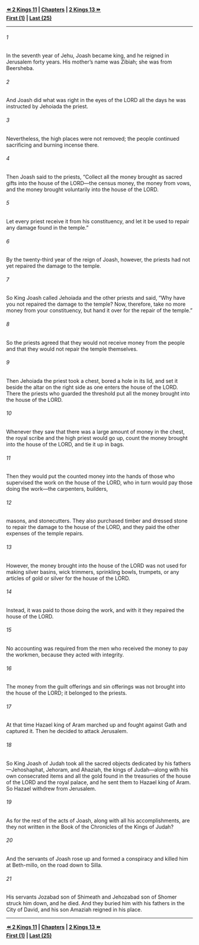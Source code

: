   
**[⏪ 2 Kings 11](./2%20Kings%2011.md) | [Chapters](./_index.md) | [2 Kings 13 ⏩](./2%20Kings%2013.md)**  
**[First (1)](./2%20Kings%201.md) | [Last (25)](./2%20Kings%2025.md)**  
  
---  
  
###### 1  
In the seventh year of Jehu, Joash became king, and he reigned in Jerusalem forty years. His mother’s name was Zibiah; she was from Beersheba.  
  
###### 2  
And Joash did what was right in the eyes of the LORD all the days he was instructed by Jehoiada the priest.  
  
###### 3  
Nevertheless, the high places were not removed; the people continued sacrificing and burning incense there.  
  
###### 4  
Then Joash said to the priests, “Collect all the money brought as sacred gifts into the house of the LORD—the census money, the money from vows, and the money brought voluntarily into the house of the LORD.  
  
###### 5  
Let every priest receive it from his constituency, and let it be used to repair any damage found in the temple.”  
  
###### 6  
By the twenty-third year of the reign of Joash, however, the priests had not yet repaired the damage to the temple.  
  
###### 7  
So King Joash called Jehoiada and the other priests and said, “Why have you not repaired the damage to the temple? Now, therefore, take no more money from your constituency, but hand it over for the repair of the temple.”  
  
###### 8  
So the priests agreed that they would not receive money from the people and that they would not repair the temple themselves.  
  
###### 9  
Then Jehoiada the priest took a chest, bored a hole in its lid, and set it beside the altar on the right side as one enters the house of the LORD. There the priests who guarded the threshold put all the money brought into the house of the LORD.  
  
###### 10  
Whenever they saw that there was a large amount of money in the chest, the royal scribe and the high priest would go up, count the money brought into the house of the LORD, and tie it up in bags.  
  
###### 11  
Then they would put the counted money into the hands of those who supervised the work on the house of the LORD, who in turn would pay those doing the work—the carpenters, builders,  
  
###### 12  
masons, and stonecutters. They also purchased timber and dressed stone to repair the damage to the house of the LORD, and they paid the other expenses of the temple repairs.  
  
###### 13  
However, the money brought into the house of the LORD was not used for making silver basins, wick trimmers, sprinkling bowls, trumpets, or any articles of gold or silver for the house of the LORD.  
  
###### 14  
Instead, it was paid to those doing the work, and with it they repaired the house of the LORD.  
  
###### 15  
No accounting was required from the men who received the money to pay the workmen, because they acted with integrity.  
  
###### 16  
The money from the guilt offerings and sin offerings was not brought into the house of the LORD; it belonged to the priests.  
  
###### 17  
At that time Hazael king of Aram marched up and fought against Gath and captured it. Then he decided to attack Jerusalem.  
  
###### 18  
So King Joash of Judah took all the sacred objects dedicated by his fathers—Jehoshaphat, Jehoram, and Ahaziah, the kings of Judah—along with his own consecrated items and all the gold found in the treasuries of the house of the LORD and the royal palace, and he sent them to Hazael king of Aram. So Hazael withdrew from Jerusalem.  
  
###### 19  
As for the rest of the acts of Joash, along with all his accomplishments, are they not written in the Book of the Chronicles of the Kings of Judah?  
  
###### 20  
And the servants of Joash rose up and formed a conspiracy and killed him at Beth-millo, on the road down to Silla.  
  
###### 21  
His servants Jozabad son of Shimeath and Jehozabad son of Shomer struck him down, and he died. And they buried him with his fathers in the City of David, and his son Amaziah reigned in his place.  
  
  
---  
  
**[⏪ 2 Kings 11](./2%20Kings%2011.md) | [Chapters](./_index.md) | [2 Kings 13 ⏩](./2%20Kings%2013.md)**  
**[First (1)](./2%20Kings%201.md) | [Last (25)](./2%20Kings%2025.md)**  
  
